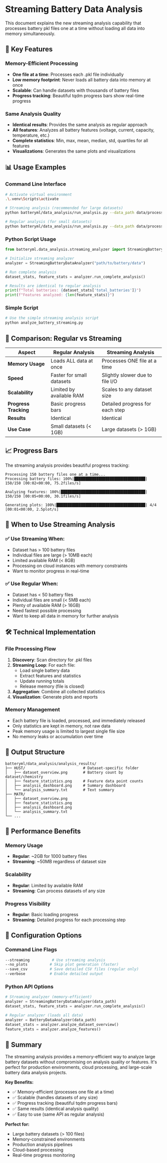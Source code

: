 # Streaming Battery Data Analysis

This document explains the new streaming analysis capability that processes battery pkl files one at a time without loading all data into memory simultaneously.

## 🚀 Key Features

### **Memory-Efficient Processing**
- **One file at a time**: Processes each .pkl file individually
- **Low memory footprint**: Never loads all battery data into memory at once
- **Scalable**: Can handle datasets with thousands of battery files
- **Progress tracking**: Beautiful tqdm progress bars show real-time progress

### **Same Analysis Quality**
- **Identical results**: Provides the same analysis as regular approach
- **All features**: Analyzes all battery features (voltage, current, capacity, temperature, etc.)
- **Complete statistics**: Min, max, mean, median, std, quartiles for all features
- **Visualizations**: Generates the same plots and visualizations

## 📊 Usage Examples

### **Command Line Interface**

```bash
# Activate virtual environment
.\.venv\Scripts\activate

# Streaming analysis (recommended for large datasets)
python batteryml/data_analysis/run_analysis.py --data_path data/processed/HUST --streaming --output_dir hust_analysis

# Regular analysis (for small datasets)
python batteryml/data_analysis/run_analysis.py --data_path data/processed/HUST --output_dir hust_analysis
```

### **Python Script Usage**

```python
from batteryml.data_analysis.streaming_analyzer import StreamingBatteryDataAnalyzer

# Initialize streaming analyzer
analyzer = StreamingBatteryDataAnalyzer("path/to/battery/data")

# Run complete analysis
dataset_stats, feature_stats = analyzer.run_complete_analysis()

# Results are identical to regular analysis
print(f"Total batteries: {dataset_stats['total_batteries']}")
print(f"Features analyzed: {len(feature_stats)}")
```

### **Simple Script**

```bash
# Use the simple streaming analysis script
python analyze_battery_streaming.py
```

## 🔄 Comparison: Regular vs Streaming

| Aspect | Regular Analysis | Streaming Analysis |
|--------|------------------|-------------------|
| **Memory Usage** | Loads ALL data at once | Processes ONE file at a time |
| **Speed** | Faster for small datasets | Slightly slower due to file I/O |
| **Scalability** | Limited by available RAM | Scales to any dataset size |
| **Progress Tracking** | Basic progress bars | Detailed progress for each step |
| **Results** | Identical | Identical |
| **Use Case** | Small datasets (< 1GB) | Large datasets (> 1GB) |

## 📈 Progress Bars

The streaming analysis provides beautiful progress tracking:

```
Processing 150 battery files one at a time...
Processing battery files: 100%|████████████████████████████████| 150/150 [00:02<00:00, 75.2files/s]

Analyzing features: 100%|██████████████████████████████████████| 150/150 [00:05<00:00, 30.1files/s]

Generating plots: 100%|████████████████████████████████████████| 4/4 [00:01<00:00, 2.5plot/s]
```

## 🎯 When to Use Streaming Analysis

### **✅ Use Streaming When:**
- Dataset has > 100 battery files
- Individual files are large (> 10MB each)
- Limited available RAM (< 8GB)
- Processing on cloud instances with memory constraints
- Want to monitor progress in real-time

### **✅ Use Regular When:**
- Dataset has < 50 battery files
- Individual files are small (< 5MB each)
- Plenty of available RAM (> 16GB)
- Need fastest possible processing
- Want to keep all data in memory for further analysis

## 🛠️ Technical Implementation

### **File Processing Flow**
1. **Discovery**: Scan directory for .pkl files
2. **Streaming Loop**: For each file:
   - Load single battery data
   - Extract features and statistics
   - Update running totals
   - Release memory (file is closed)
3. **Aggregation**: Combine all collected statistics
4. **Visualization**: Generate plots and reports

### **Memory Management**
- Each battery file is loaded, processed, and immediately released
- Only statistics are kept in memory, not raw data
- Peak memory usage is limited to largest single file size
- No memory leaks or accumulation over time

## 📁 Output Structure

```
batteryml/data_analysis/analysis_results/
├── HUST/                          # Dataset-specific folder
│   ├── dataset_overview.png       # Battery count by dataset/chemistry
│   ├── feature_statistics.png     # Feature data point counts
│   ├── analysis_dashboard.png     # Summary dashboard
│   └── analysis_summary.txt       # Text summary
├── MATR/
│   ├── dataset_overview.png
│   ├── feature_statistics.png
│   ├── analysis_dashboard.png
│   └── analysis_summary.txt
└── ...
```

## 🚀 Performance Benefits

### **Memory Usage**
- **Regular**: ~2GB for 1000 battery files
- **Streaming**: ~50MB regardless of dataset size

### **Scalability**
- **Regular**: Limited by available RAM
- **Streaming**: Can process datasets of any size

### **Progress Visibility**
- **Regular**: Basic loading progress
- **Streaming**: Detailed progress for each processing step

## 🔧 Configuration Options

### **Command Line Flags**
```bash
--streaming          # Use streaming analysis
--no_plots          # Skip plot generation (faster)
--save_csv          # Save detailed CSV files (regular only)
--verbose           # Enable detailed output
```

### **Python API Options**
```python
# Streaming analyzer (memory-efficient)
analyzer = StreamingBatteryDataAnalyzer(data_path)
dataset_stats, feature_stats = analyzer.run_complete_analysis()

# Regular analyzer (loads all data)
analyzer = BatteryDataAnalyzer(data_path)
dataset_stats = analyzer.analyze_dataset_overview()
feature_stats = analyzer.analyze_features()
```

## 🎉 Summary

The streaming analysis provides a memory-efficient way to analyze large battery datasets without compromising on analysis quality or features. It's perfect for production environments, cloud processing, and large-scale battery data analysis projects.

**Key Benefits:**
- ✅ Memory-efficient (processes one file at a time)
- ✅ Scalable (handles datasets of any size)
- ✅ Progress tracking (beautiful tqdm progress bars)
- ✅ Same results (identical analysis quality)
- ✅ Easy to use (same API as regular analysis)

**Perfect for:**
- Large battery datasets (> 100 files)
- Memory-constrained environments
- Production analysis pipelines
- Cloud-based processing
- Real-time progress monitoring

